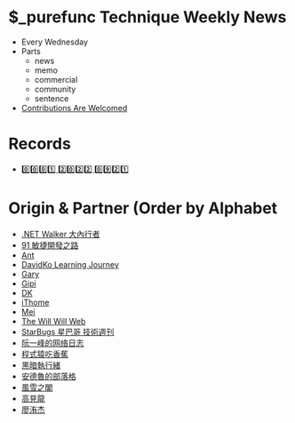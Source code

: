 # $_purefunc Technique Weekly News
* Every Wednesday
* Parts
  * news
  * memo
  * commercial
  * community
  * sentence
* [Contributions Are Welcomed](https://github.com/PureFuncInc/purefunc-weekly-news/issues/new/choose)

# Records
* [0️⃣0️⃣0️⃣1️⃣ 2️⃣0️⃣2️⃣2️⃣ 0️⃣9️⃣2️⃣1️⃣](https://github.com/PureFuncInc/purefunc-weekly-news/milestone/1)

# Origin & Partner (Order by Alphabet
* [.NET Walker 大內行者](https://www.facebook.com/DotNetWalker)
* [91 敏捷開發之路](https://www.facebook.com/91agile)
* [Ant](https://www.facebook.com/yftzeng.tw)
* [DavidKo Learning Journey](https://www.facebook.com/DavidLearningJourney)
* [Gary](https://www.facebook.com/jakarta99)
* [Gipi](https://www.facebook.com/gipi.net)
* [DK](https://blog.gslin.org/)
* [iThome](https://www.ithome.com.tw/news)
* [Mei](https://www.facebook.com/mei.studio.li)
* [The Will Will Web](https://blog.miniasp.com/)
* [StarBugs 星巴哥 技術週刊](https://weekly.starbugs.dev/)
* [阮一峰的网络日志](https://www.ruanyifeng.com/blog/)
* [程式猿吃香蕉](https://www.facebook.com/banana4coder/)
* [黑暗執行緒](https://blog.darkthread.net/)
* [安德魯的部落格](https://www.facebook.com/andrew.blog.0928)
* [風雪之閣](https://www.facebook.com/cooldotnet)
* [高見龍](https://www.facebook.com/eddiekao)
* [廖洧杰](https://www.facebook.com/sfismy)
